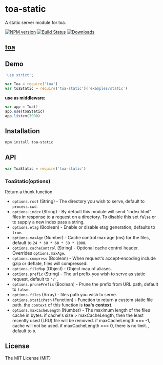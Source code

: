 toa-static
====
A static server module for toa.

[![NPM version][npm-image]][npm-url]
[![Build Status][travis-image]][travis-url]
[![Downloads][downloads-image]][downloads-url]

## [toa](https://github.com/toajs/toa)

## Demo

```js
'use strict';

var Toa = require('toa')
var toaStatic = require('toa-static')('examples/static')
```

**use as middleware:**
```js
var app = Toa()
app.use(toaStatic)
app.listen(3000)
```

## Installation

```bash
npm install toa-static
```

## API

```js
var ToaStatic = require('toa-static')
```

### ToaStatic(options)

Return a thunk function.

- `options.root` (String) - The directory you wish to serve, default to `process.cwd`.
- `options.index` (String) - By default this module will send "index.html" files in response to a request on a directory. To disable this set `false` or to supply a new index pass a string.
- `options.etag` (Boolean) - Enable or disable etag generation, defaults to `true`.
- `options.maxAge` (Number) - Cache control max age (ms) for the files, default to `24 * 60 * 60 * 30 * 1000`.
- `options.cacheControl` (String) - Optional cache control header. Overrides `options.maxAge`.
- `options.compress` (Boolean) - When request's accept-encoding include gzip or deflate, files will compressed.
- `options.fileMap` (Object) - Object map of aliases.
- `options.prefix` (String) - The url prefix you wish to serve as static request, default to `'/'`.
- `options.prunePrefix` (Boolean) - Prune the prefix from URL path, default to `false`.
- `options.files` (Array) - files path you wish to serve.
- `options.staticPath` (Function) - Function to return a custom static file path. the `context` of this function is **toa's context**.
- `options.maxCacheLength` (Number) - The maximum length of the files cache in bytes. if cache's size > maxCacheLength, then the least recently used (LRU) file will be removed. if maxCacheLength === -1, cache will not be used. if maxCacheLength === 0, there is no limit.
, default to `0`.

## License

The MIT License (MIT)

[npm-url]: https://npmjs.org/package/toa-static
[npm-image]: http://img.shields.io/npm/v/toa-static.svg

[travis-url]: https://travis-ci.org/toajs/toa-static
[travis-image]: http://img.shields.io/travis/toajs/toa-static.svg

[downloads-url]: https://npmjs.org/package/toa-static
[downloads-image]: http://img.shields.io/npm/dm/toa-static.svg?style=flat-square
